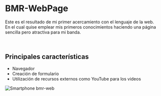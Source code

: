 <h1>BMR-WebPage</h1> 
<p>Este es el resultado de mi primer acercamiento con el lenguaje de la web. En el cual quise emplear mis primeros conocimientos haciendo una página sencilla pero atractiva para mi banda.</p><br>
<h2>Principales características</h2>
<ul>
	<li>Navegador</li>
<li>Creación de formulario</li>
<li>Utilización de recursos externos como YouTube para los videos </li>
</ul>

![Smartphone bmr-web](https://user-images.githubusercontent.com/112362483/214963687-082dfe9c-0dc0-4a74-9921-3e62e9872be6.jpg)
